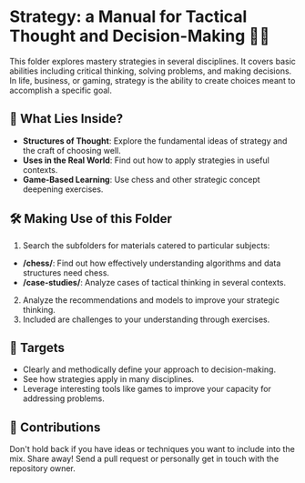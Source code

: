 # Strategy: a Manual for Tactical Thought and Decision-Making 🧠🎯

This folder explores mastery strategies in several disciplines. It covers basic abilities including critical thinking, solving problems, and making decisions. In life, business, or gaming, strategy is the ability to create choices meant to accomplish a specific goal.

## 📖 What Lies Inside?

- **Structures of Thought**: Explore the fundamental ideas of strategy and the craft of choosing well.
- **Uses in the Real World**: Find out how to apply strategies in useful contexts.
- **Game-Based Learning**: Use chess and other strategic concept deepening exercises. 

## 🛠 Making Use of this Folder

1. Search the subfolders for materials catered to particular subjects:
- **/chess/**: Find out how effectively understanding algorithms and data structures need chess.
- **/case-studies/**: Analyze cases of tactical thinking in several contexts.
2. Analyze the recommendations and models to improve your strategic thinking.
3. Included are challenges to your understanding through exercises.

## 🎯 Targets

- Clearly and methodically define your approach to decision-making.
- See how strategies apply in many disciplines.
- Leverage interesting tools like games to improve your capacity for addressing problems.
  
## 🤝 Contributions

Don't hold back if you have ideas or techniques you want to include into the mix. Share away! Send a pull request or personally get in touch with the repository owner.

